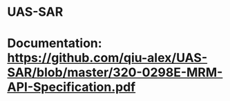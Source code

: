 # UAS-SAR


# Documentation: https://github.com/qiu-alex/UAS-SAR/blob/master/320-0298E-MRM-API-Specification.pdf
